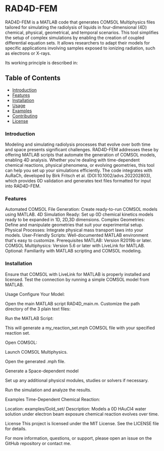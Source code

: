 # RAD4D-FEM
RAD4D-FEM is a MATLAB code that generates COMSOL Multiphysics files tailored for simulating the radiolysis of liquids in four-dimensional (4D) chemical, physical, geometrical, and temporal scenarios. This tool simplifies the setup of complex simulations by enabling the creation of coupled differential equation sets. It allows researchers to adapt their models for specific applications involving samples exposed to ionizing radiation, such as electrons or X-rays.

Its working principle is described in:

## Table of Contents
- [Introduction](#introduction)
- [Features](#features)
- [Installation](#installation)
- [Usage](#usage)
- [Examples](#examples)
- [Contributing](#contributing)
- [License](#license)

### Introduction
Modeling and simulating radiolysis processes that evolve over both time and space presents significant challenges. RAD4D-FEM addresses these by offering MATLAB scripts that automate the generation of COMSOL models, enabling 4D analysis. Whether you're dealing with time-dependent chemical reactions, physical phenomena, or evolving geometries, this tool can help you set up your simulations efficiently. The code integrates with AuRaCh, developed by Birk Fritsch et al. (DOI:10.1002/advs.202202803), which provides 0D validation and generates text files formatted for input into RAD4D-FEM.

### Features
Automated COMSOL File Generation: Create ready-to-run COMSOL models using MATLAB.
4D Simulation Ready: Set up 0D chemical kinetics models ready to be expanded in 1D, 2D,3D dimensions.
Complex Geometries: Define and manipulate geometries that suit your experimental setup.
Physical Processes: Integrate physical mass transport laws into your models.
User-Friendly Scripts: Well-documented MATLAB environment that's easy to customize.
Prerequisites
MATLAB: Version R2019b or later.
COMSOL Multiphysics: Version 5.6 or later with LiveLink for MATLAB.
Optional: Familiarity with MATLAB scripting and COMSOL modeling.

### Installation

Ensure that COMSOL with LiveLink for MATLAB is properly installed and licensed.
Test the connection by running a simple COMSOL model from MATLAB.

Usage
Configure Your Model:

Open the main MATLAB script RAD4D_main.m.
Customize the path directory of the 3 plain text files:

Run the MATLAB Script:

This will generate a my_reaction_set.mph COMSOL file with your specified reaction set.

Open COMSOL:

Launch COMSOL Multiphysics.

Open the generated .mph file.

Generate a Space-dependent model

Set up any additional physicsl modules, studies or solvers if necessary.

Run the simulation and analyze the results.

Examples
Time-Dependent Chemical Reaction:

Location: examples/Gold_set/
Description: Models a 0D HAuCl4 water solution under electron beam exposure chemical reaction evolves over time.

License
This project is licensed under the MIT License. See the LICENSE file for details.

For more information, questions, or support, please open an issue on the GitHub repository or contact me.
